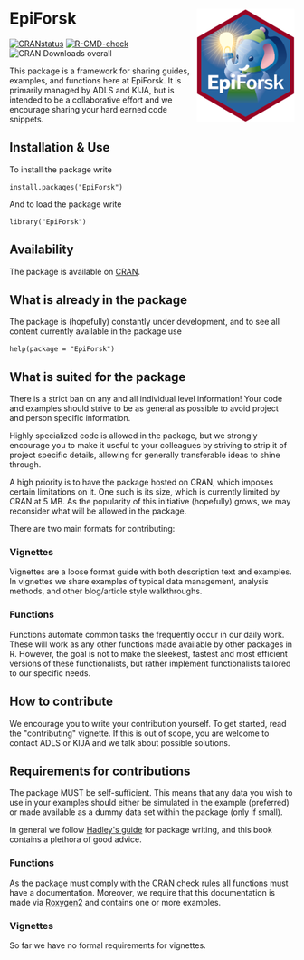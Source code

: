 # EpiForsk <img src="man/figures/elephant_logo.png" align="right" height="200" />

<!-- badges: start -->
[![CRANstatus](https://www.r-pkg.org/badges/version/EpiForsk)](https://cran.r-project.org/package=EpiForsk)
[![R-CMD-check](https://github.com/Laksafoss/EpiForsk/actions/workflows/R-CMD-check.yaml/badge.svg)](https://github.com/Laksafoss/EpiForsk/actions/workflows/R-CMD-check.yaml)
![CRAN Downloads overall](https://cranlogs.r-pkg.org/badges/grand-total/EpiForsk)
<!-- badges: end -->

This package is a framework for sharing guides, examples, and functions here at 
EpiForsk. It is primarily managed by ADLS and KIJA, but is intended to be a 
collaborative effort and we encourage sharing your hard earned code snippets.  

## Installation & Use
To install the package write
```{r}
install.packages("EpiForsk")
```
And to load the package write
```{r}
library("EpiForsk")
```

## Availability
The package is available on [CRAN](https://CRAN.R-project.org/package=EpiForsk).

## What is already in the package
The package is (hopefully) constantly under development, and to see all content
currently available in the package use 

```{r}
help(package = "EpiForsk")
```

## What is suited for the package
There is a strict ban on any and all individual level information! Your code and
examples should strive to be as general as possible to avoid project and person 
specific information. 

Highly specialized code is allowed in the package, but we strongly encourage
you to make it useful to your colleagues by striving to strip it of project
specific details, allowing for generally transferable ideas to shine through.

A high priority is to have the package hosted on CRAN, which imposes certain
limitations on it. One such is its size, which is currently limited by CRAN at
5 MB. As the popularity of this initiative (hopefully) grows, we may 
reconsider what will be allowed in the package. 

There are two main formats for contributing: 

### Vignettes
Vignettes are a loose format guide with both description text and examples. 
In vignettes we share examples of typical data management, analysis methods,
and other blog/article style walkthroughs.  

### Functions
Functions automate common tasks the frequently occur in our daily work. These 
will work as any other functions made available by other packages in R. However,
the goal is not to make the sleekest, fastest and most efficient versions of
these functionalists, but rather implement functionalists tailored to our 
specific needs. 

## How to contribute
We encourage you to write your contribution yourself. To get started, read the
"contributing" vignette. If this is out of scope, you are welcome to contact 
ADLS or KIJA and we talk about possible solutions.

## Requirements for contributions
The package MUST be self-sufficient. This means that any data you wish to use 
in your examples should either be simulated in the example (preferred) or made 
available as a dummy data set within the package (only if small).

In general we follow [Hadley's guide](https://r-pkgs.org/) for package writing,
and this book contains a plethora of good advice. 

### Functions
As the package must comply with the CRAN check rules all functions must have a 
documentation. Moreover, we require that this documentation is made via 
[Roxygen2](https://roxygen2.r-lib.org/index.html) and contains one or more 
examples. 

### Vignettes
So far we have no formal requirements for vignettes. 
